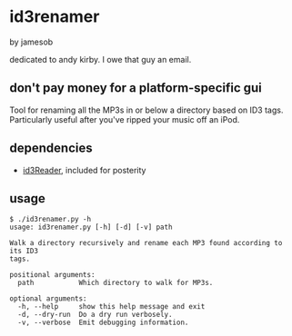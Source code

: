 # id3renamer
by jamesob

dedicated to andy kirby. I owe that guy an email.

## don't pay money for a platform-specific gui

Tool for renaming all the MP3s in or below a directory based on ID3 tags.
Particularly useful after you've ripped your music off an iPod.

## dependencies

  - [id3Reader](http://nedbatchelder.com/code/modules/id3reader.html), included
    for posterity

## usage

    $ ./id3renamer.py -h
    usage: id3renamer.py [-h] [-d] [-v] path

    Walk a directory recursively and rename each MP3 found according to its ID3
    tags.

    positional arguments:
      path           Which directory to walk for MP3s.

    optional arguments:
      -h, --help     show this help message and exit
      -d, --dry-run  Do a dry run verbosely.
      -v, --verbose  Emit debugging information.



